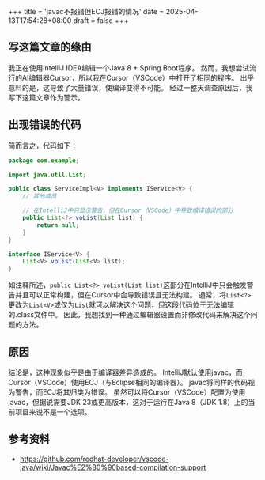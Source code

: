 +++
title = 'javac不报错但ECJ报错的情况'
date = 2025-04-13T17:54:28+08:00
draft = false
+++

## 写这篇文章的缘由

我正在使用IntelliJ IDEA编辑一个Java 8 + Spring Boot程序。
然而，我想尝试流行的AI编辑器Cursor，所以我在Cursor（VSCode）中打开了相同的程序。
出乎意料的是，这导致了大量错误，使编译变得不可能。
经过一整天调查原因后，我写下这篇文章作为警示。

## 出现错误的代码

简而言之，代码如下：

```java
package com.example;

import java.util.List;

public class ServiceImpl<V> implements IService<V> {
    // 其他成员

    // 在IntelliJ中只显示警告，但在Cursor（VSCode）中导致编译错误的部分
    public List<?> voList(List list) {
        return null;
    }
}

interface IService<V> {
    List<V> voList(List<V> list);
}
```

如注释所述，`public List<?> voList(List list)`这部分在IntelliJ中只会触发警告并且可以正常构建，但在Cursor中会导致错误且无法构建。
通常，将`List<?>`更改为`List<V>`或仅为`List`就可以解决这个问题，但这段代码位于无法编辑的.class文件中。
因此，我想找到一种通过编辑器设置而非修改代码来解决这个问题的方法。

## 原因

结论是，这种现象似乎是由于编译器差异造成的。
IntelliJ默认使用javac，而Cursor（VSCode）使用ECJ（与Eclipse相同的编译器）。
javac将同样的代码视为警告，而ECJ将其归类为错误。
虽然可以将Cursor（VSCode）配置为使用javac，但据说需要JDK 23或更高版本，这对于运行在Java 8（JDK 1.8）上的当前项目来说不是一个选项。

## 参考资料

- <https://github.com/redhat-developer/vscode-java/wiki/Javac%E2%80%90based-compilation-support>
